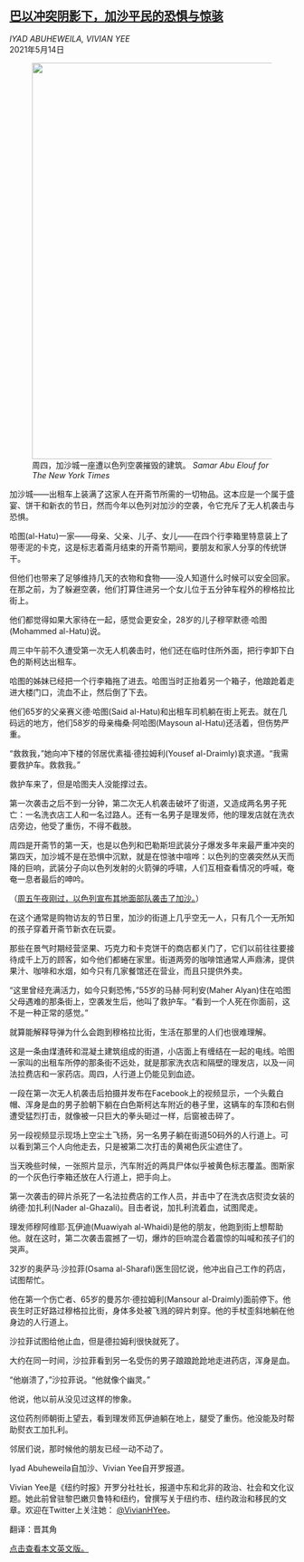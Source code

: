 <!--1620979621000-->
[巴以冲突阴影下，加沙平民的恐惧与惊骇](https://cn.nytimes.com/world/20210514/gaza-airstrikes-palestians-israel/)
------

<address>IYAD ABUHEWEILA, VIVIAN YEE</address><time pudate="2021-05-14 03:37:20" datetime="2021-05-14 03:37:20">2021年5月14日</time><figure class="article-span-photo"><img src="https://static01.nyt.com/images/2021/05/13/world/13gaza/merlin_187701060_f30f052e-1587-4f24-864c-0c5062b1c03a-master1050.jpg" width="1050" height="700"><figcaption>周四，加沙城一座遭以色列空袭摧毁的建筑。 <cite>Samar Abu Elouf for The New York Times</cite></figcaption></figure><section class="article-body"><p>加沙城——出租车上装满了这家人在开斋节所需的一切物品。这本应是一个属于盛宴、饼干和新衣的节日，然而今年以色列对加沙的空袭，令它充斥了无人机袭击与恐惧。</p><p>哈图(al-Hatu)一家——母亲、父亲、儿子、女儿——在四个行李箱里特意装上了带枣泥的卡克，这是标志着斋月结束的开斋节期间，要朋友和家人分享的传统饼干。</p><p>但他们也带来了足够维持几天的衣物和食物——没人知道什么时候可以安全回家。在那之前，为了躲避空袭，他们打算住进另一个女儿位于五分钟车程外的穆格拉比街上。</p><p>他们都觉得如果大家待在一起，感觉会更安全，28岁的儿子穆罕默德·哈图(Mohammed al-Hatu)说。</p><p>周三中午前不久遭受第一次无人机袭击时，他们还在临时住所外面，把行李卸下白色的斯柯达出租车。</p><p>哈图的姊妹已经把一个行李箱拖了进去。哈图当时正抬着另一个箱子，他踉跄着走进大楼门口，流血不止，然后倒了下去。</p><p>他们65岁的父亲赛义德·哈图(Said al-Hatu)和出租车司机躺在街上死去。就在几码远的地方，他们58岁的母亲梅桑·阿哈图(Maysoun al-Hatu)还活着，但伤势严重。</p><p>“救救我，”她向冲下楼的邻居优素福·德拉姆利(Yousef al-Draimly)哀求道。“我需要救护车。救救我。”</p><p>救护车来了，但是哈图夫人没能撑过去。</p><p>第一次袭击之后不到一分钟，第二次无人机袭击破坏了街道，又造成两名男子死亡：一名洗衣店工人和一名过路人。还有一名男子是理发师，他的理发店就在洗衣店旁边，他受了重伤，不得不截肢。</p><p>周四是开斋节的第一天，也是以色列和巴勒斯坦武装分子爆发多年来最严重冲突的第四天，加沙城不是在恐惧中沉默，就是在惊骇中喧哗：以色列的空袭突然从天而降的巨响，武装分子向以色列发射的火箭弹的呼啸，人们互相查看情况的呼喊，奄奄一息者最后的呻吟。</p><p>（<a href="https://www.nytimes.com/live/2021/05/13/world/israel-gaza-news#israel-attack-gaza-violence" title="Link: https://www.nytimes.com/live/2021/05/13/world/israel-gaza-news#israel-attack-gaza-violence">周五午夜刚过，以色列宣布其地面部队袭击了加沙。</a>）</p><p>在这个通常是购物访友的节日里，加沙的街道上几乎空无一人，只有几个一无所知的孩子穿着开斋节新衣在玩耍。</p><p>那些在景气时期经营坚果、巧克力和卡克饼干的商店都关门了，它们以前往往要接待成千上万的顾客，如今他们都蜷在家里。街道两旁的咖啡馆通常人声鼎沸，提供果汁、咖啡和水烟，如今只有几家餐馆还在营业，而且只提供外卖。</p><p>“这里曾经充满活力，如今只剩恐怖，”55岁的马赫·阿利安(Maher Alyan)住在哈图父母遇难的那条街上，空袭发生后，他叫了救护车。“看到一个人死在你面前，这不是一种正常的感觉。”</p><p>就算能解释导弹为什么会跑到穆格拉比街，生活在那里的人们也很难理解。</p><p>这是一条由煤渣砖和混凝土建筑组成的街道，小店面上有缠结在一起的电线。哈图一家叫的出租车所停的那条街不远处，就是那家洗衣店和隔壁的理发店，以及一间法拉费店和一家药店。周四，人行道上仍能见到血迹。</p><p>一段在第一次无人机袭击后拍摄并发布在Facebook上的视频显示，一个头戴白帽、浑身是血的男子脸朝下躺在白色斯柯达车附近的巷子里，这辆车的车顶和右侧遭受猛烈打击，就像被一只巨大的拳头砸过一样，后窗被击碎了。</p><p>另一段视频显示现场上空尘土飞扬，另一名男子躺在街道50码外的人行道上。可以看到第三个人向他走去，只是被第二次打击的黄褐色灰尘遮住了。</p><p>当天晚些时候，一张照片显示，汽车附近的两具尸体似乎被黄色标志覆盖。图斯家的一个灰色行李箱还放在人行道上，把手向上。</p><p>第一次袭击的碎片杀死了一名法拉费店的工作人员，并击中了在洗衣店熨烫女装的纳德·加扎利(Nader al-Ghazali)。目击者说，加扎利流着血，试图爬走。</p><p>理发师穆阿维耶·瓦伊迪(Muawiyah al-Whaidi)是他的朋友，他跑到街上想帮助他。就在这时，第二次袭击震撼了一切，爆炸的巨响混合着震惊的叫喊和孩子们的哭声。</p><p>32岁的奥萨马·沙拉菲(Osama al-Sharafi)医生回忆说，他冲出自己工作的药店，试图帮忙。</p><p>他在第一个伤亡者、65岁的曼苏尔·德拉姆利(Mansour al-Draimly)面前停下。他丧生时正好路过穆格拉比街，身体多处被飞溅的碎片刺穿。他的手杖歪斜地躺在他身边的人行道上。</p><p>沙拉菲试图给他止血，但是德拉姆利很快就死了。</p><p>大约在同一时间，沙拉菲看到另一名受伤的男子踉踉跄跄地走进药店，浑身是血。</p><p>“他崩溃了，”沙拉菲说。“他就像个幽灵。”</p><p>他说，他以前从没见过这样的惨象。</p><p>这位药剂师朝街上望去，看到理发师瓦伊迪躺在地上，腿受了重伤。他没能及时帮助熨衣工加扎利。</p><p>邻居们说，那时候他的朋友已经一动不动了。</p></section><footer class="author-info"><p>Iyad Abuheweila自加沙、Vivian Yee自开罗报道。</p><p>Vivian Yee是《纽约时报》开罗分社社长，报道中东和北非的政治、社会和文化议题。她此前曾驻黎巴嫩贝鲁特和纽约，曾撰写关于纽约市、纽约政治和移民的文章。欢迎在Twitter上关注她： <a rel="nofollow" target="_blank" href="https://twitter.com/VivianHYee">@VivianHYee</a>。</p><p>翻译：晋其角</p><p><a rel="nofollow" target="_blank" href="https://www.nytimes.com/2021/05/13/world/middleeast/gaza-airstrikes-palestinians-israel.html">点击查看本文英文版。</a></p></footer>
